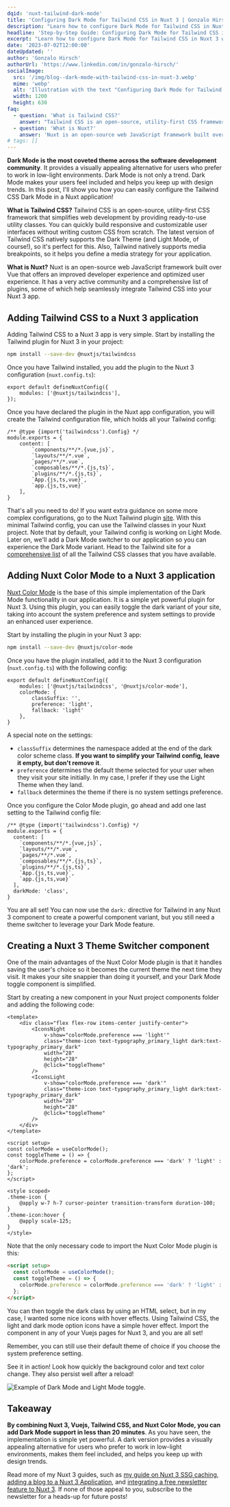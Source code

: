 ```yaml
---
dqid: 'nuxt-tailwind-dark-mode'
title: 'Configuring Dark Mode for Tailwind CSS in Nuxt 3 | Gonzalo Hirsch'
description: "Learn how to configure Dark Mode for Tailwind CSS in Nuxt 3 with this comprehensive tutorial, enhancing your website's aesthetics and user experience."
headline: 'Step-by-Step Guide: Configuring Dark Mode for Tailwind CSS in Nuxt 3'
excerpt: "Learn how to configure Dark Mode for Tailwind CSS in Nuxt 3 with this comprehensive tutorial, enhancing your website's aesthetics and user experience."
date: '2023-07-02T12:00:00'
dateUpdated: ''
author: 'Gonzalo Hirsch'
authorUrl: 'https://www.linkedin.com/in/gonzalo-hirsch/'
socialImage:
  src: '/img/blog--dark-mode-with-tailwind-css-in-nuxt-3.webp'
  mime: 'webp'
  alt: 'Illustration with the text "Configuring Dark Mode for Tailwind CSS in Nuxt 3"'
  width: 1200
  height: 630
faq:
  - question: 'What is Tailwind CSS?'
    answer: "Tailwind CSS is an open-source, utility-first CSS framework that simplifies web development by providing ready-to-use utility classes. You can quickly build responsive and customizable user interfaces without writing custom CSS from scratch. The latest version of Tailwind CSS natively supports the Dark Theme (and Light Mode, of course!), so it's perfect for this. Also, Tailwind natively supports media breakpoints, so it helps you define a media strategy for your application."
  - question: 'What is Nuxt?'
    answer: 'Nuxt is an open-source web JavaScript framework built over Vue that offers an improved developer experience and optimized user experience. It has a very active community and a comprehensive list of plugins, some of which help seamlessly integrate Tailwind CSS into your Nuxt 3 app.'
# tags: []
---
```


**Dark Mode is the most coveted theme across the software development community**. It provides a visually appealing alternative for users who prefer to work in low-light environments. Dark Mode is not only a trend. Dark Mode makes your users feel included and helps you keep up with design trends. In this post, I'll show you how you can easily configure the Tailwind CSS Dark Mode in a Nuxt application!

**What is Tailwind CSS?** Tailwind CSS is an open-source, utility-first CSS framework that simplifies web development by providing ready-to-use utility classes. You can quickly build responsive and customizable user interfaces without writing custom CSS from scratch. The latest version of Tailwind CSS natively supports the Dark Theme (and Light Mode, of course!), so it's perfect for this. Also, Tailwind natively supports media breakpoints, so it helps you define a media strategy for your application.

**What is Nuxt?** Nuxt is an open-source web JavaScript framework built over Vue that offers an improved developer experience and optimized user experience. It has a very active community and a comprehensive list of plugins, some of which help seamlessly integrate Tailwind CSS into your Nuxt 3 app.

## Adding Tailwind CSS to a Nuxt 3 application

Adding Tailwind CSS to a Nuxt 3 app is very simple. Start by installing the Tailwind plugin for Nuxt 3 in your project:

```bash
npm install --save-dev @nuxtjs/tailwindcss
```

Once you have Tailwind installed, you add the plugin to the Nuxt 3 configuration (`nuxt.config.ts`):

```typescript[nuxt.config.ts]
export default defineNuxtConfig({
    modules: ['@nuxtjs/tailwindcss'],
});
```

Once you have declared the plugin in the Nuxt app configuration, you will create the Tailwind configuration file, which holds all your Tailwind config:

```javascript[tailwind.config.js]
/** @type {import('tailwindcss').Config} */
module.exports = {
    content: [
        `components/**/*.{vue,js}`,
        `layouts/**/*.vue`,
        `pages/**/*.vue`,
        `composables/**/*.{js,ts}`,
        `plugins/**/*.{js,ts}`,
        `App.{js,ts,vue}`,
        `app.{js,ts,vue}`
    ],
}
```

That's all you need to do! If you want extra guidance on some more complex configurations, go to the Nuxt Tailwind plugin [site](https://tailwindcss.nuxtjs.org/getting-started/configuration/). With this minimal Tailwind config, you can use the Tailwind classes in your Nuxt project. Note that by default, your Tailwind config is working on Light Mode. Later on, we'll add a Dark Mode switcher to our application so you can experience the Dark Mode variant. Head to the Tailwind site for a [comprehensive list](https://tailwindcss.com/docs/aspect-ratio) of all the Tailwind CSS classes that you have available.

## Adding Nuxt Color Mode to a Nuxt 3 application

[Nuxt Color Mode](https://color-mode.nuxtjs.org/) is the base of this simple implementation of the Dark Mode functionality in our application. It is a simple yet powerful plugin for Nuxt 3. Using this plugin, you can easily toggle the dark variant of your site, taking into account the system preference and system settings to provide an enhanced user experience.

Start by installing the plugin in your Nuxt 3 app:

```bash
npm install --save-dev @nuxtjs/color-mode
```

Once you have the plugin installed, add it to the Nuxt 3 configuration (`nuxt.config.ts`) with the following config:

```typescript[nuxt.config.ts]
export default defineNuxtConfig({
    modules: ['@nuxtjs/tailwindcss', '@nuxtjs/color-mode'],
    colorMode: {
        classSuffix: '',
        preference: 'light',
        fallback: 'light'
    },
}
```

A special note on the settings:

- `classSuffix` determines the namespace added at the end of the dark color scheme class. **If you want to simplify your Tailwind config, leave it empty, but don't remove it**.
- `preference` determines the default theme selected for your user when they visit your site initially. In my case, I prefer if they use the Light Theme when they land.
- `fallback` determines the theme if there is no system settings preference.

Once you configure the Color Mode plugin, go ahead and add one last setting to the Tailwind config file:

```javascript[tailwind.config.js]{12}
/** @type {import('tailwindcss').Config} */
module.exports = {
  content: [
    `components/**/*.{vue,js}`,
    `layouts/**/*.vue`,
    `pages/**/*.vue`,
    `composables/**/*.{js,ts}`,
    `plugins/**/*.{js,ts}`,
    `App.{js,ts,vue}`,
    `app.{js,ts,vue}`
  ],
  darkMode: 'class',
}
```

You are all set! You can now use the `dark:` directive for Tailwind in any Nuxt 3 component to create a powerful component variant, but you still need a theme switcher to leverage your Dark Mode feature.

## Creating a Nuxt 3 Theme Switcher component

One of the main advantages of the Nuxt Color Mode plugin is that it handles saving the user's choice so it becomes the current theme the next time they visit. It makes your site snappier than doing it yourself, and your Dark Mode toggle component is simplified.

Start by creating a new component in your Nuxt project components folder and adding the following code:

```html[/components/buttons/themeSwitch.vue]
<template>
    <div class="flex flex-row items-center justify-center">
        <IconsNight
            v-show="colorMode.preference === 'light'"
            class="theme-icon text-typography_primary_light dark:text-typography_primary_dark"
            width="28"
            height="28"
            @click="toggleTheme"
        />
        <IconsLight
            v-show="colorMode.preference === 'dark'"
            class="theme-icon text-typography_primary_light dark:text-typography_primary_dark"
            width="28"
            height="28"
            @click="toggleTheme"
        />
    </div>
</template>

<script setup>
const colorMode = useColorMode();
const toggleTheme = () => {
    colorMode.preference = colorMode.preference === 'dark' ? 'light' : 'dark';
};
</script>

<style scoped>
.theme-icon {
    @apply w-7 h-7 cursor-pointer transition-transform duration-100;
}
.theme-icon:hover {
    @apply scale-125;
}
</style>
```

Note that the only necessary code to import the Nuxt Color Mode plugin is this:

```html
<script setup>
  const colorMode = useColorMode();
  const toggleTheme = () => {
    colorMode.preference = colorMode.preference === 'dark' ? 'light' : 'dark';
  };
</script>
```

You can then toggle the dark class by using an HTML select, but in my case, I wanted some nice icons with hover effects. Using Tailwind CSS, the light and dark mode option icons have a simple hover effect. Import the component in any of your Vuejs pages for Nuxt 3, and you are all set!

Remember, you can still use their default theme of choice if you choose the system preference setting.

See it in action! Look how quickly the background color and text color change. They also persist well after a reload!

![Example of Dark Mode and Light Mode toggle.](/img/blog--dark-mode-with-tailwind-css-in-nuxt-3--example.gif)

## Takeaway

**By combining Nuxt 3, Vuejs, Tailwind CSS, and Nuxt Color Mode, you can add Dark Mode support in less than 20 minutes**. As you have seen, the implementation is simple yet powerful. A dark version provides a visually appealing alternative for users who prefer to work in low-light environments, makes them feel included, and helps you keep up with design trends.

Read more of my Nuxt 3 guides, such as [my guide on Nuxt 3 SSG caching](/blog/ultimate-guide-ssg-caching-with-nuxt-3/), [adding a blog to a Nuxt 3 Application](/blog/zero-to-blog-building-with-nuxt-3/), and [integrating a free newsletter feature to Nuxt 3](/blog/nuxt-3-free-newsletter-integration/). If none of those appeal to you, subscribe to the newsletter for a heads-up for future posts!
